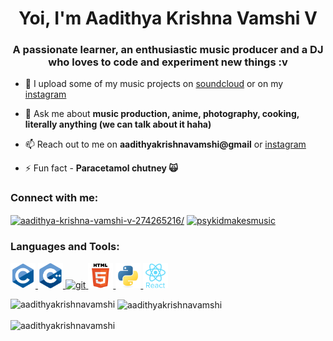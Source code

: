 
<!--
**skillkumaroriginal/skillkumaroriginal** is a ✨ _special_ ✨ repository because its `README.md` (this file) appears on your GitHub profile.

Here are some ideas to get you started:

- 🔭 I’m currently working on ...
- 🌱 I’m currently learning ...
- 👯 I’m looking to collaborate on ...
- 🤔 I’m looking for help with ...
- 💬 Ask me about ...
- 📫 How to reach me: ...
- 😄 Pronouns: ...
- ⚡ Fun fact: ...
--><h1 align="center">Yoi, I'm Aadithya Krishna Vamshi V</h1>
<h3 align="center">A passionate learner, an enthusiastic music producer and a DJ who loves to code and experiment new things :v</h3>

<!-- - 🔭 I’m currently working on [healthify](https://github.com/acmpesuecc/healthify) -->
<!-- 
- 🌱 I’m currently learning **React-native** -->

- 🎹 I upload some of my music projects on [soundcloud](https://soundcloud.com/psykidmakesmusic) or on my [instagram](https://instagram.com/psykidmakesmusic)

- 💬 Ask me about **music production, anime, photography, cooking, literally anything (we can talk about it haha)**

- 📫 Reach out to me on **aadithyakrishnavamshi@gmail** or [instagram](https://instagram.com/psykidmakesmusic)


- ⚡ Fun fact -  **Paracetamol chutney 🙀**

<h3 align="left">Connect with me:</h3>
<p align="left">
<a href="https://linkedin.com/in/aadithya-krishna-vamshi-v-274265216/" target="blank"><img align="center" src="https://raw.githubusercontent.com/rahuldkjain/github-profile-readme-generator/master/src/images/icons/Social/linked-in-alt.svg" alt="aadithya-krishna-vamshi-v-274265216/" height="30" width="40" /></a>
<a href="https://instagram.com/psykidmakesmusic" target="blank"><img align="center" src="https://raw.githubusercontent.com/rahuldkjain/github-profile-readme-generator/master/src/images/icons/Social/instagram.svg" alt="psykidmakesmusic" height="30" width="40" /></a>
</p>

<h3 align="left">Languages and Tools:</h3>
<p align="left"> <a href="https://www.cprogramming.com/" target="_blank" rel="noreferrer"> <img src="https://raw.githubusercontent.com/devicons/devicon/master/icons/c/c-original.svg" alt="c" width="40" height="40"/> </a> <a href="https://www.w3schools.com/cpp/" target="_blank" rel="noreferrer"> <img src="https://raw.githubusercontent.com/devicons/devicon/master/icons/cplusplus/cplusplus-original.svg" alt="cplusplus" width="40" height="40"/> </a> <a href="https://git-scm.com/" target="_blank" rel="noreferrer"> <img src="https://www.vectorlogo.zone/logos/git-scm/git-scm-icon.svg" alt="git" width="40" height="40"/> </a> <a href="https://www.w3.org/html/" target="_blank" rel="noreferrer"> <img src="https://raw.githubusercontent.com/devicons/devicon/master/icons/html5/html5-original-wordmark.svg" alt="html5" width="40" height="40"/> </a> <a href="https://www.python.org" target="_blank" rel="noreferrer"> <img src="https://raw.githubusercontent.com/devicons/devicon/master/icons/python/python-original.svg" alt="python" width="40" height="40"/> </a> <a href="https://reactjs.org/" target="_blank" rel="noreferrer"> <img src="https://raw.githubusercontent.com/devicons/devicon/master/icons/react/react-original-wordmark.svg" alt="react" width="40" height="40"/> </a> </p>

<p><img align="left" src="https://github-readme-stats.vercel.app/api/top-langs?username=aadithyakrishnavamshi&show_icons=true&locale=en&layout=compact" alt="aadithyakrishnavamshi" /></p>

<p>&nbsp;<img align="center" src="https://github-readme-stats.vercel.app/api?username=aadithyakrishnavamshi&show_icons=true&locale=en" alt="aadithyakrishnavamshi" /></p>

<p><img align="center" src="https://github-readme-streak-stats.herokuapp.com/?user=aadithyakrishnavamshi" alt="aadithyakrishnavamshi" /></p>
